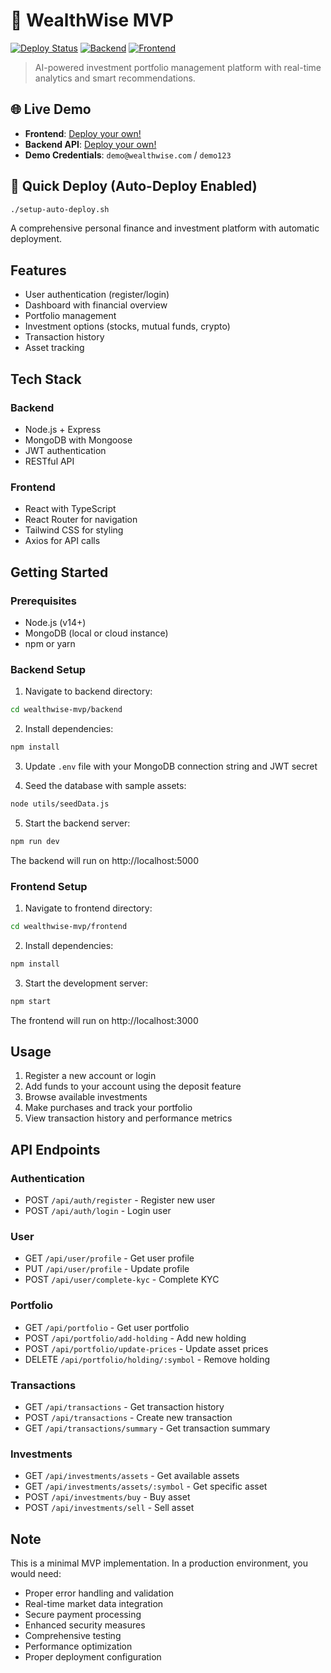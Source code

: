 # 🚀 WealthWise MVP

[![Deploy Status](https://github.com/niketgawde/Wealthwise/workflows/Deploy%20WealthWise/badge.svg)](https://github.com/niketgawde/Wealthwise/actions)
[![Backend](https://img.shields.io/badge/Backend-Render-46E3B7)](https://render.com)
[![Frontend](https://img.shields.io/badge/Frontend-Vercel-000000)](https://vercel.com)

> AI-powered investment portfolio management platform with real-time analytics and smart recommendations.

## 🌐 Live Demo

- **Frontend**: [Deploy your own!](https://vercel.com/new/clone?repository-url=https://github.com/niketgawde/Wealthwise&root-directory=frontend)
- **Backend API**: [Deploy your own!](https://render.com/deploy?repo=https://github.com/niketgawde/Wealthwise)
- **Demo Credentials**: `demo@wealthwise.com` / `demo123`

## 🚀 Quick Deploy (Auto-Deploy Enabled)

```bash
./setup-auto-deploy.sh
```

A comprehensive personal finance and investment platform with automatic deployment.

## Features

- User authentication (register/login)
- Dashboard with financial overview
- Portfolio management
- Investment options (stocks, mutual funds, crypto)
- Transaction history
- Asset tracking

## Tech Stack

### Backend
- Node.js + Express
- MongoDB with Mongoose
- JWT authentication
- RESTful API

### Frontend
- React with TypeScript
- React Router for navigation
- Tailwind CSS for styling
- Axios for API calls

## Getting Started

### Prerequisites
- Node.js (v14+)
- MongoDB (local or cloud instance)
- npm or yarn

### Backend Setup

1. Navigate to backend directory:
```bash
cd wealthwise-mvp/backend
```

2. Install dependencies:
```bash
npm install
```

3. Update `.env` file with your MongoDB connection string and JWT secret

4. Seed the database with sample assets:
```bash
node utils/seedData.js
```

5. Start the backend server:
```bash
npm run dev
```

The backend will run on http://localhost:5000

### Frontend Setup

1. Navigate to frontend directory:
```bash
cd wealthwise-mvp/frontend
```

2. Install dependencies:
```bash
npm install
```

3. Start the development server:
```bash
npm start
```

The frontend will run on http://localhost:3000

## Usage

1. Register a new account or login
2. Add funds to your account using the deposit feature
3. Browse available investments
4. Make purchases and track your portfolio
5. View transaction history and performance metrics

## API Endpoints

### Authentication
- POST `/api/auth/register` - Register new user
- POST `/api/auth/login` - Login user

### User
- GET `/api/user/profile` - Get user profile
- PUT `/api/user/profile` - Update profile
- POST `/api/user/complete-kyc` - Complete KYC

### Portfolio
- GET `/api/portfolio` - Get user portfolio
- POST `/api/portfolio/add-holding` - Add new holding
- POST `/api/portfolio/update-prices` - Update asset prices
- DELETE `/api/portfolio/holding/:symbol` - Remove holding

### Transactions
- GET `/api/transactions` - Get transaction history
- POST `/api/transactions` - Create new transaction
- GET `/api/transactions/summary` - Get transaction summary

### Investments
- GET `/api/investments/assets` - Get available assets
- GET `/api/investments/assets/:symbol` - Get specific asset
- POST `/api/investments/buy` - Buy asset
- POST `/api/investments/sell` - Sell asset

## Note

This is a minimal MVP implementation. In a production environment, you would need:
- Proper error handling and validation
- Real-time market data integration
- Secure payment processing
- Enhanced security measures
- Comprehensive testing
- Performance optimization
- Proper deployment configuration